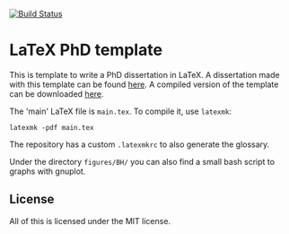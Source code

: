 [![Build Status](https://github.com/wpoely86/PhD-template/workflows/Build%20PhD%20template%20pdf/badge.svg)](https://github.com/wpoely86/PhD-template/actions)

LaTeX PhD template
==================

This is template to write a PhD dissertation in LaTeX. A dissertation made with
this template can be found [here](http://lib.ugent.be/catalog/pug01:6933577).
A compiled version of the template can be downloaded [here](https://wpoely86.github.io/PhD-template/main.pdf).

The 'main' LaTeX file is `main.tex`. To compile it, use `latexmk`:
```
latexmk -pdf main.tex
```
The repository has a custom `.latexmkrc` to also generate the glossary.

Under the directory `figures/BH/` you can also find a small bash script to 
graphs with gnuplot.

License
-------
All of this is licensed under the MIT license.
